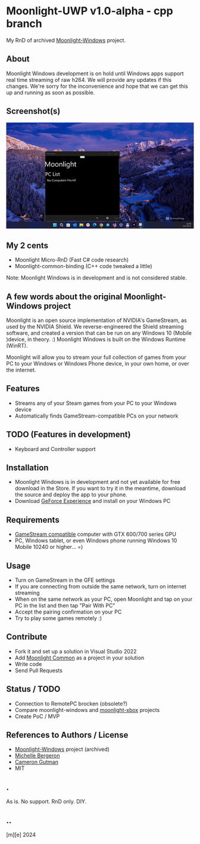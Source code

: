 # Moonlight-UWP v1.0-alpha - cpp branch

My RnD of archived [Moonlight-Windows](https://github.com/moonlight-stream/moonlight-windows) project.

## About 
Moonlight Windows development is on hold until Windows apps support real time streaming of raw h264. We will provide any updates if this changes. We're sorry for the inconvenience and hope that we can get this up and running as soon as possible.

## Screenshot(s)
![](Images/shot01.png)

## My 2 cents
- Moonlight Micro-RnD (Fast C# code research)
- Moonlight-common-binding (C++ code tweaked a little)

Note: Moonlight Windows is in development and is not considered stable. 

## A few words about the original Moonlight-Windows project
Moonlight is an open source implementation of NVIDIA's GameStream, as used by the NVIDIA Shield.
We reverse-engineered the Shield streaming software, and created a version that can be run on any Windows 10 (Mobile )device, in theory. :) Moonlight Windows is built on the Windows Runtime (WinRT). 

Moonlight will allow you to stream your full collection of games from your PC to your Windows or Windows Phone device,
in your own home, or over the internet.

## Features
* Streams any of your Steam games from your PC to your Windows device
* Automatically finds GameStream-compatible PCs on your network

## TODO (Features in development)
* Keyboard and Controller support

## Installation
* Moonlight Windows is in development and not yet available for free download in the Store. If you want to try it in the meantime, download the source and deploy the app to your phone. 
* Download [GeForce Experience](http://www.geforce.com/geforce-experience) and install on your Windows PC

## Requirements
* [GameStream compatible](http://shield.nvidia.com/play-pc-games/) computer with GTX 600/700 series GPU
* PC, Windows tablet, or even Windows phone running Windows 10 Mobile 10240 or higher... =) 

## Usage
* Turn on GameStream in the GFE settings
* If you are connecting from outside the same network, turn on internet
  streaming
* When on the same network as your PC, open Moonlight and tap on your PC in the list and then tap "Pair With PC"
* Accept the pairing confirmation on your PC
* Try to play some games remotely :)

## Contribute 
- Fork it and set up a solution in Visual Studio 2022 
- Add [Moonlight Common](https://github.com/moonlight-stream/moonlight-common-c) as a project in your solution
- Write code
- Send Pull Requests

## Status / TODO
- Connection to RemotePC brocken (obsolete?)
- Compare moonlight-windows and [moonlight-xbox](https://github.com/TheElixZammuto/moonlight-xbox) projects
- Create PoC / MVP

## References to Authors / License
- [Moonlight-Windows](https://github.com/moonlight-stream/moonlight-windows) project (archived)
- [Michelle Bergeron](https://github.com/mrb113)
- [Cameron Gutman](https://github.com/cgutman)
- MIT

## .
As is. No support. RnD only. DIY.

## ..
[m][e] 2024
